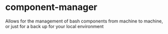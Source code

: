 # component-manager
Allows for the management of bash components from machine to machine, or just for a back up for your local environment
